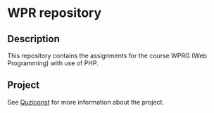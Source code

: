 # WPR repository

## Description

This repository contains the assignments for the course WPRG (Web Programming) with use of PHP.

## Project

See [Quziconst](./project/README.md) for more information about the project.
